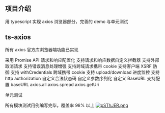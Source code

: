 ## 项目介绍

用 typescript 实现 axios 浏览器部分，完善的 demo 与单元测试

## ts-axios

所有 axios 官方库浏览器端功能已实现

采用 Promise API
请求和响应配置化
支持请求和响应数据自定义拦截器
支持外部取消请求
支持错误消息处理增强
支持跨域请求携带 cookie
支持客户端 XSRF 防御
支持 withCredentials 跨域携带 cookie
支持 upload/download 进度监控
支持 http authorization
自定义合法状态码
自定义参数序列化
自定义 BaseURL
支持配置 baseURL
axios.all axios.spread axios.getUri

单元测试

所有模块测试用例编写完毕，覆盖率 98% 以上
[![pSThJER.png](https://s1.ax1x.com/2023/02/14/pSThJER.png)](https://imgse.com/i/pSThJER)
